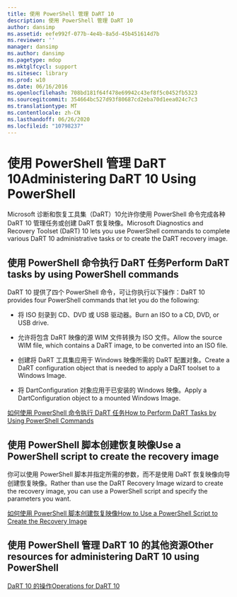 ```yaml
---
title: 使用 PowerShell 管理 DaRT 10
description: 使用 PowerShell 管理 DaRT 10
author: dansimp
ms.assetid: eefe992f-077b-4e4b-8a5d-45b451614d7b
ms.reviewer: ''
manager: dansimp
ms.author: dansimp
ms.pagetype: mdop
ms.mktglfcycl: support
ms.sitesec: library
ms.prod: w10
ms.date: 06/16/2016
ms.openlocfilehash: 708bd181f64f478e69942c43ef8f5c0452fb5323
ms.sourcegitcommit: 354664bc527d93f80687cd2eba70d1eea024c7c3
ms.translationtype: MT
ms.contentlocale: zh-CN
ms.lasthandoff: 06/26/2020
ms.locfileid: "10798237"
---
```

# <span data-ttu-id="7f064-103">使用 PowerShell 管理 DaRT 10</span><span class="sxs-lookup"><span data-stu-id="7f064-103">Administering DaRT 10 Using PowerShell</span></span>


<span data-ttu-id="7f064-104">Microsoft 诊断和恢复工具集（DaRT）10允许你使用 PowerShell 命令完成各种 DaRT 10 管理任务或创建 DaRT 恢复映像。</span><span class="sxs-lookup"><span data-stu-id="7f064-104">Microsoft Diagnostics and Recovery Toolset (DaRT) 10 lets you use PowerShell commands to complete various DaRT 10 administrative tasks or to create the DaRT recovery image.</span></span>

## <span data-ttu-id="7f064-105">使用 PowerShell 命令执行 DaRT 任务</span><span class="sxs-lookup"><span data-stu-id="7f064-105">Perform DaRT tasks by using PowerShell commands</span></span>


<span data-ttu-id="7f064-106">DaRT 10 提供了四个 PowerShell 命令，可让你执行以下操作：</span><span class="sxs-lookup"><span data-stu-id="7f064-106">DaRT 10 provides four PowerShell commands that let you do the following:</span></span>

-   <span data-ttu-id="7f064-107">将 ISO 刻录到 CD、DVD 或 USB 驱动器。</span><span class="sxs-lookup"><span data-stu-id="7f064-107">Burn an ISO to a CD, DVD, or USB drive.</span></span>

-   <span data-ttu-id="7f064-108">允许将包含 DaRT 映像的源 WIM 文件转换为 ISO 文件。</span><span class="sxs-lookup"><span data-stu-id="7f064-108">Allow the source WIM file, which contains a DaRT image, to be converted into an ISO file.</span></span>

-   <span data-ttu-id="7f064-109">创建将 DaRT 工具集应用于 Windows 映像所需的 DaRT 配置对象。</span><span class="sxs-lookup"><span data-stu-id="7f064-109">Create a DaRT configuration object that is needed to apply a DaRT toolset to a Windows Image.</span></span>

-   <span data-ttu-id="7f064-110">将 DartConfiguration 对象应用于已安装的 Windows 映像。</span><span class="sxs-lookup"><span data-stu-id="7f064-110">Apply a DartConfiguration object to a mounted Windows Image.</span></span>

[<span data-ttu-id="7f064-111">如何使用 PowerShell 命令执行 DaRT 任务</span><span class="sxs-lookup"><span data-stu-id="7f064-111">How to Perform DaRT Tasks by Using PowerShell Commands</span></span>](how-to-perform-dart-tasks-by-using-powershell-commands-dart-10.md)

## <span data-ttu-id="7f064-112">使用 PowerShell 脚本创建恢复映像</span><span class="sxs-lookup"><span data-stu-id="7f064-112">Use a PowerShell script to create the recovery image</span></span>


<span data-ttu-id="7f064-113">你可以使用 PowerShell 脚本并指定所需的参数，而不是使用 DaRT 恢复映像向导创建恢复映像。</span><span class="sxs-lookup"><span data-stu-id="7f064-113">Rather than use the DaRT Recovery Image wizard to create the recovery image, you can use a PowerShell script and specify the parameters you want.</span></span>

[<span data-ttu-id="7f064-114">如何使用 PowerShell 脚本创建恢复映像</span><span class="sxs-lookup"><span data-stu-id="7f064-114">How to Use a PowerShell Script to Create the Recovery Image</span></span>](how-to-use-a-powershell-script-to-create-the-recovery-image-dart-10.md)

## <span data-ttu-id="7f064-115">使用 PowerShell 管理 DaRT 10 的其他资源</span><span class="sxs-lookup"><span data-stu-id="7f064-115">Other resources for administering DaRT 10 using PowerShell</span></span>


[<span data-ttu-id="7f064-116">DaRT 10 的操作</span><span class="sxs-lookup"><span data-stu-id="7f064-116">Operations for DaRT 10</span></span>](operations-for-dart-10.md)

 

 





